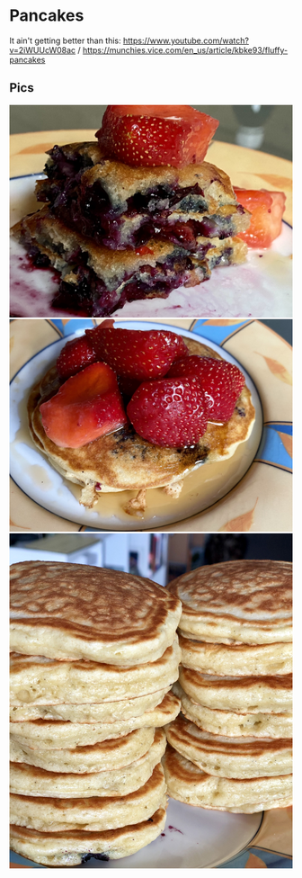 
# Pancakes

It ain't getting better than this: https://www.youtube.com/watch?v=2iWUUcW08ac / https://munchies.vice.com/en_us/article/kbke93/fluffy-pancakes
## Pics

![pic a](IMG_7644.jpg)
![pic a](IMG_7641.jpg)
![pic a](IMG_0881.jpeg)
